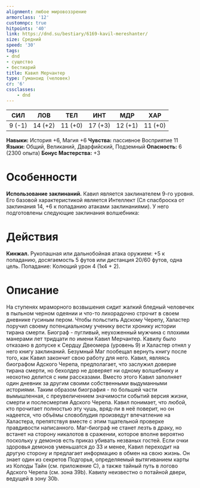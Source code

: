 ```yaml
---
alignment: любое мировоззрение
armorclass: '12'
customnpc: true
hitpoints: '40'
link: https://dnd.su/bestiary/6169-kavil-mereshanter/
size: Средний
speed: '30'
tags:
- dnd
- существо
- бестиарий
title: Кавил Мерчантер
type: Гуманоид (человек)
cr: '6'
cssclasses:
    - dnd
---
```



| СИЛ | ЛОВ | ТЕЛ | ИНТ | МДР | ХАР |
|---|---|---|---|---|---|
| 9 (-1) | 14 (+2) | 11 (+0) | 17 (+3) | 12 (+1) | 11 (+0) |
**Навыки:** История +6, Магия +6
**Чувства:** пассивное Восприятие 11
**Языки:** Общий, Великаний, Дварфийский, Подземный
**Опасность:** 6 (2300 опыта)
**Бонус Мастерства:** +3


# Особенности
**Использование заклинаний.** Кавил является заклинателем 9-го уровня. Его базовой характеристикой является Интеллект (Сл спасброска от заклинания 14, +6 к попаданию атаками заклинаниями). У него подготовлены следующие заклинания волшебника:


# Действия
**Кинжал.** Рукопашная или дальнобойная атака оружием: +5 к попаданию, досягаемость 5 футов или дистанция 20/60 футов, одна цель. Попадание: Колющий урон 4 (1к4 + 2).


# Описание
На ступенях мраморного возвышения сидит жалкий бледный человечек в пыльном черном одеянии и что-то лихорадочно строчит в своем дневнике гусиным пером. Чтобы польстить Адскому Черепу, Халастер поручил своему потенциальному ученику вести хронику истории тирана смерти. Биограф - пугливый, неухоженный мужчина с плохими манерами лет тридцати по имени Кавил Мерчантер. Кавилу было отказано в допуске к Сердцу Двеомера (уровень 9) и Халастер отнял у него книгу заклинаний. Безумный Маг пообещал вернуть книгу после того, как Кавил закончит свою работу для него. Кавил, являясь биографом Адского Черепа, предполагает, что заслужил доверие тирана смерти, но бехолдер не доверяет ни одному волшебнику и неохотно делится с ним рассказами. Вместо этого Кавил заполняет один дневник за другим своими собственными выдуманными историями. Таким образом биография - по большей части вымышленная, с преувеличением значимости событий версия жизни, смерти и послесмертия Адского Черепа. Кавил понимает, что любой, кто прочитает полностью эту чушь, вряд-ли в неё поверит, но он надеется, что объёмы словоблудия произведут впечатление на Халастера, препятствуя вместе с этим тщательной проверке правдивости написанного. Маг-биограф не станет лезть в драку, но встанет на сторону никалотов в сражении, которое вполне вероятно поскольку у демонов есть приказ убивать незваных гостей. Если очки здоровья демонов уменьшатся до 33 и менее, Кавил переходит на другую сторону и предлагает информацию в обмен на свою жизнь. Он знает один из секретов Подгорья, определяемый вытягиванием карты из Колоды Тайн (см. приложение С), а также тайный путь в логово Адского Черепа (см. зона 39b). Кавилу неизвестно о потайной двери, ведущей в зону 30b.